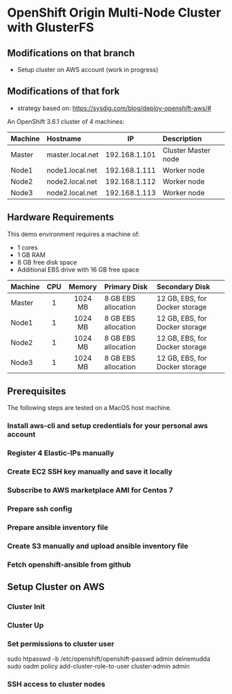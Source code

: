 # OpenShift Origin Multi-Node Cluster with GlusterFS

## Modifications on that branch

- Setup cluster on AWS account (work in progress)

## Modifications of that fork

- strategy based on: https://sysdig.com/blog/deploy-openshift-aws/#

An OpenShift 3.6.1 cluster of 4 machines:

| Machine  | Hostname          | IP             | Description |
| :------- | :----             | :---:          | :---- |
| Master   | master.local.net  |  192.168.1.101 | Cluster Master node |
| Node1    | node1.local.net   |  192.168.1.111 | Worker node |
| Node2    | node2.local.net   |  192.168.1.112 | Worker node |
| Node3    | node2.local.net   |  192.168.1.113 | Worker node |


## Hardware Requirements
This demo environment requires a machine of:
 - 1 cores
 - 1 GB RAM
 - 8 GB free disk space
 - Additional EBS drive with 16 GB free space
 
| Machine | CPU | Memory  | Primary Disk             | Secondary Disk |
| :------ | :-: | :-----: | :----                    | :---- |
| Master  | 1   | 1024 MB | 8 GB EBS allocation | 12 GB, EBS, for Docker storage |
| Node1   | 1   | 1024 MB | 8 GB EBS allocation | 12 GB, EBS, for Docker storage |
| Node2   | 1   | 1024 MB | 8 GB EBS allocation | 12 GB, EBS, for Docker storage |
| Node3   | 1   | 1024 MB | 8 GB EBS allocation | 12 GB, EBS, for Docker storage |


## Prerequisites

The following steps are tested on a MacOS host machine.

### Install aws-cli and setup credentials for your personal aws account

### Register 4 Elastic-IPs manually

### Create EC2 SSH key manually and save it locally

### Subscribe to AWS marketplace AMI for Centos 7

### Prepare ssh config

### Prepare ansible inventory file

### Create S3 manually and upload ansible inventory file

### Fetch openshift-ansible from github

## Setup Cluster on AWS

### Cluster Init

### Cluster Up

### Set permissions to cluster user
sudo htpasswd -b /etc/openshift/openshift-passwd admin deinemudda
sudo oadm policy add-cluster-role-to-user cluster-admin admin

### SSH access to cluster nodes
